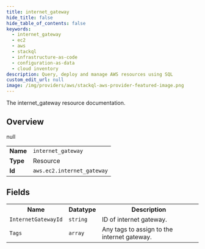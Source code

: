 ```yaml
---
title: internet_gateway
hide_title: false
hide_table_of_contents: false
keywords:
  - internet_gateway
  - ec2
  - aws
  - stackql
  - infrastructure-as-code
  - configuration-as-data
  - cloud inventory
description: Query, deploy and manage AWS resources using SQL
custom_edit_url: null
image: /img/providers/aws/stackql-aws-provider-featured-image.png
---
```

The internet_gateway resource documentation.

## Overview
<table><tbody>
<tr><td><b>Name</b></td><td><code>internet_gateway</code></td></tr>
<tr><td><b>Type</b></td><td>Resource</td></tr>
null
<tr><td><b>Id</b></td><td><code>aws.ec2.internet_gateway</code></td></tr>
</tbody></table>

## Fields
<table><tbody>
<tr><th>Name</th><th>Datatype</th><th>Description</th></tr>
<tr><td><code>InternetGatewayId</code></td><td><code>string</code></td><td>ID of internet gateway.</td></tr><tr><td><code>Tags</code></td><td><code>array</code></td><td>Any tags to assign to the internet gateway.</td></tr>
</tbody></table>